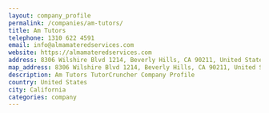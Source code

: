```yaml
---
layout: company_profile
permalink: /companies/am-tutors/
title: Am Tutors
telephone: 1310 622 4591
email: info@almamateredservices.com
website: https://almamateredservices.com
address: 8306 Wilshire Blvd 1214, Beverly Hills, CA 90211, United States
map_address: 8306 Wilshire Blvd 1214, Beverly Hills, CA 90211, United States
description: Am Tutors TutorCruncher Company Profile
country: United States
city: California
categories: company
---
```


